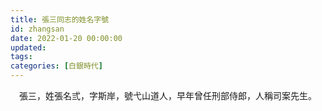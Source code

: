 ```yaml
---
title: 張三同志的姓名字號
id: zhangsan
date: 2022-01-20 00:00:00
updated:
tags:
categories: [白銀時代]
---
```


<center>張三，姓張名弎，字斯岸，號弋山道人，早年曾任刑部侍郎，人稱司案先生。</center>
<br>

<!--more-->

<br>
